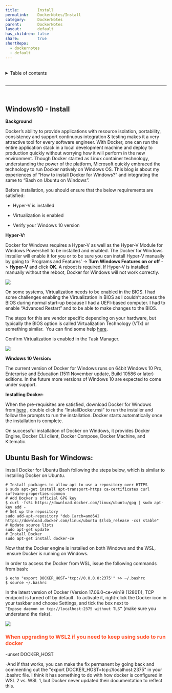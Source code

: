 ```yaml
---  
title:        Install    
permalink:    DockerNotes/Install    
category:     DockerNotes    
parent:       DockerNotes    
layout:       default    
has_children: false    
share:        true    
shortRepo:    
  - dockernotes    
  - default              
---  
```

    
    
<br/>              
    
<details markdown="block">                    
<summary>                    
Table of contents                    
</summary>                    
{: .text-delta }                    
1. TOC                    
{:toc}                    
</details>                    
    
<br/>                    
    
***                    
    
<br/>    
    
<body>    
     <h2> Windows10 - Install </h2>   <p></p><p><strong>Background</strong></p><p>Docker’s ability to provide applications with resource isolation, portability, consistency and support continuous integration &amp; testing makes it a very attractive tool for every software engineer. With Docker, one can run the entire application stack in a local development machine and deploy to production quickly without worrying how it will perform in the new environment. Though Docker started as Linux container technology, understanding the power of the platform, Microsoft quickly embraced the technology to run Docker natively on Windows OS. This blog is about my experiences of “How to install Docker for Windows?” and integrating the same to “Bash on Ubuntu on Windows”.</p><p>Before installation, you should ensure that the below requirements are satisfied:</p><ul><li><p>Hyper-V is installed</p></li><li><p>Virtualization is enabled</p></li><li><p>Verify your Windows 10 version</p></li></ul><p><strong>Hyper-V:</strong></p><p>Docker for Windows requires a Hyper-V as well as the Hyper-V Module for Windows Powershell to be installed and enabled. The Docker for Windows installer will enable it for you or to be sure you can install Hyper-V manually by going to ‘Programs and Features’ -&gt;&nbsp;<strong>Turn Windows Features on or off</strong>&nbsp;-&gt;&nbsp;<strong>Hyper-V</strong>&nbsp;and click&nbsp;<strong>OK</strong>. A reboot is required. If Hyper-V is installed manually without the reboot, Docker for Windows will not work correctly.</p><img class="confluence-embedded-image confluence-external-resource image-center" src="https://altis.com.au/wp-content/uploads/2017/07/blog-pic-1.png" data-image-src="https://altis.com.au/wp-content/uploads/2017/07/blog-pic-1.png" loading="lazy"><p>On some systems, Virtualization needs to be enabled in the BIOS. I had some challenges enabling the Virtualization in BIOS as I couldn’t access the BIOS during normal start-up because I had a UEFI-based computer. I had to enable “Advanced Restart” and to be able to make changes to the BIOS.</p><p>The steps for this are vendor specific depending on your hardware, but typically the BIOS option is called Virtualization Technology (VTx) or something similar.&nbsp; You can find some help&nbsp;<a href="https://www.howtogeek.com/213795/how-to-enable-intel-vt-x-in-your-computers-bios-or-uefi-firmware/">here</a>.</p><p>Confirm Virtualization is enabled in the Task Manager.</p><img class="confluence-embedded-image confluence-external-resource image-center" src="https://altis.com.au/wp-content/uploads/2017/07/Blog-pic-2.png" data-image-src="https://altis.com.au/wp-content/uploads/2017/07/Blog-pic-2.png" loading="lazy"><p><strong>Windows 10 Version:</strong></p><p>The current version of Docker for Windows runs on 64bit Windows 10 Pro, Enterprise and Education (1511 November update, Build 10586 or later) editions. In the future more versions of Windows 10 are expected to come under support.</p><p><strong>Installing Docker:</strong></p><p>When the pre-requisites are satisfied, download Docker for Windows from&nbsp;<a href="https://download.docker.com/win/stable/InstallDocker.msi">here</a>&nbsp;, double click the “InstallDocker.msi” to run the installer and follow the prompts to run the installation. Docker starts automatically once the installation is complete.</p><p>On successful installation of Docker on Windows, it provides Docker Engine, Docker CLI client, Docker Compose, Docker Machine, and Kitematic.</p><p><h2>Ubuntu Bash for Windows:</h2></p><p>Install Docker for Ubuntu Bash following the steps below, which is similar to installing Docker on Ubuntu.</p><p><code># Install packages to allow apt to use a repository over HTTPS</code><br><code>$ sudo apt-get install apt-transport-https ca-certificates curl software-properties-common</code><br><code># Add Docker's official GPG key</code><br><code>$ curl -fsSL https://download.docker.com/linux/ubuntu/gpg | sudo apt-key add -</code><br><code># Set up the repository</code><br><code>sudo add-apt-repository "deb [arch=amd64] https://download.docker.com/linux/ubuntu $(lsb_release -cs) stable"</code><br><code># Update source lists</code><br><code>sudo apt-get update</code><br><code># Install Docker</code><br><code>sudo apt-get install docker-ce</code></p><p>Now that the Docker engine is installed on both Windows and the WSL, &nbsp;ensure Docker is running on Windows.</p><p>In order to access the Docker from WSL, issue the following commands from bash:</p><p><code>$ echo "export DOCKER_HOST='tcp://0.0.0.0:2375'" &gt;&gt; ~/.bashrc</code><br><code>$ source ~/.bashrc</code></p><p>In the latest version of Docker (Version 17.06.0-ce-win19 (12801)), TCP endpoint is turned off by default. To activate it, right-click the Docker icon in your taskbar and choose Settings, and tick the box next to<br><code>“Expose daemon on tcp://localhost:2375 without TLS”</code>&nbsp;(make sure you understand the risks).</p><p><img class="confluence-embedded-image confluence-external-resource image-center" src="https://altis.com.au/wp-content/uploads/2017/07/Blog-pic-3.png" data-image-src="https://altis.com.au/wp-content/uploads/2017/07/Blog-pic-3.png" loading="lazy"></p><h3><span style="color: rgb(255,86,48);">When upgrading to WSL2 if you need to keep using sudo to run docker</span></h3><p>-unset DOCKER_HOST</p><p>-And if that works, you can make the fix permanent by going back and commenting out the "export DOCKER_HOST=tcp://localhost:2375" in your .bashrc file. I think it has something to do with how docker is configured in WSL 2 vs. WSL 1, but Docker never updated their documentation to reflect this.</p>    
    
    
    
</body>